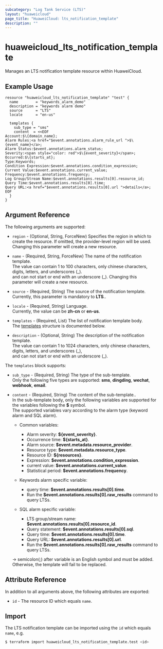 ```yaml
---
subcategory: "Log Tank Service (LTS)"
layout: "huaweicloud"
page_title: "HuaweiCloud: lts_notification_template"
description: ""
---
```


# huaweicloud_lts_notification_template

Manages an LTS notification template resource within HuaweiCloud.  

## Example Usage

```hcl
resource "huaweicloud_lts_notification_template" "test" {
  name        = "keywords_alarm_demo"
  description = "keywords alarm demo"
  source      = "LTS"
  locale      = "en-us"

  templates {
    sub_type = "sms"
    content  = <<EOF
Account:$\{domain_name};
Alarm Rules:<a href="$event.annotations.alarm_rule_url ">$\{event_name}</a>;
Alarm Status:$event.annotations.alarm_status;
Severity:<span style="color: red">$\{event_severity}</span>;
Occurred:$\{starts_at};
Type:Keywords;
Condition Expression:$event.annotations.condition_expression;
Current Value:$event.annotations.current_value;
Frequency:$event.annotations.frequency;
Log Group/Stream Name:$event.annotations.results[0].resource_id;
Query Time:$event.annotations.results[0].time;
Query URL:<a href="$event.annotations.results[0].url ">details</a>;
EOF
  }
}
```

## Argument Reference

The following arguments are supported:

* `region` - (Optional, String, ForceNew) Specifies the region in which to create the resource.
  If omitted, the provider-level region will be used. Changing this parameter will create a new resource.

* `name` - (Required, String, ForceNew) The name of the notification template.  
  The value can contain 1 to 100 characters, only chinese characters, digits, letters, and underscores (\_).  
  and can not start or end with an underscore (\_).
  Changing this parameter will create a new resource.

* `source` - (Required, String) The source of the notification template.  
  Currently, this parameter is mandatory to **LTS**..

* `locale` - (Required, String) Language.  
  Currently, the value can be **zh-cn** or **en-us**.

* `templates` - (Required, List) The list of notification template body.  
  The [templates](#NotificationTemplate_SubTemplate) structure is documented below.

* `description` - (Optional, String) The description of the notification template.  
  The value can contain 1 to 1024 characters, only chinese characters, digits, letters, and underscores (\_),  
  and can not start or end with an underscore (\_).  

<a name="NotificationTemplate_SubTemplate"></a>
The `templates` block supports:

* `sub_type` - (Required, String) The type of the sub-template.  
  Only the following five types are supported: **sms**, **dingding**, **wechat**, **webhook**, **email**.

* `content` - (Required, String) The content of the sub-template..  
  In the sub-template body, only the following variables are supported for the variables following the **$** symbol.  
  The supported variables vary according to the alarm type (keyword alarm and SQL alarm).  

    + Common variables:  
      * Alarm severity: **${event_severity}**.
      * Occurrence time: **${starts_at}**.
      * Alarm source: **$event.metadata.resource_provider**.
      * Resource type: **$event.metadata.resource_type**.
      * Resource ID: **${resources}**.
      * Expression: **$event.annotations.condition_expression**.
      * current value: **$event.annotations.current_value**.
      * Statistical period: **$event.annotations.frequency**.

    + Keywords alarm specific variable:  
      * query time: **$event.annotations.results[0].time**.
      * Run the **$event.annotations.results[0].raw_results** command to query LTSs.

    + SQL alarm specific variable:  
      * LTS group/stream name: **$event.annotations.results[0].resource_id**.
      * Query statement: **$event.annotations.results[0].sql**.
      * Query time: **$event.annotations.results[0].time**.
      * Query URL: **$event.annotations.results[0].url**.
      * Run the **$event.annotations.results[0].raw_results** command to query LTSs.

  -> semicolon(;) after variable is an English symbol and must be added. Otherwise, the template will fail to be replaced.

## Attribute Reference

In addition to all arguments above, the following attributes are exported:

* `id` - The resource ID which equals `name`.

## Import

The LTS notification template can be imported using the `id` which equals `name`, e.g.

```bash
$ terraform import huaweicloud_lts_notification_template.test <id>
```
